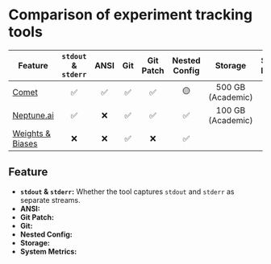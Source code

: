 # Comparison of experiment tracking tools

| Feature                              | `stdout` & `stderr` | ANSI | Git | Git Patch | Nested Config |      Storage      | System Metrics |
| ------------------------------------ | :-----------------: | :--: | :-: | :-------: | :-----------: | :---------------: | :------------: |
| [Comet](https://www.comet.com)       |         ✅          |  ✅  | ✅  |    ✅     |      🟡       | 500 GB (Academic) |       ✅       |
| [Neptune.ai](https://neptune.ai)     |         ✅          |  ❌  | ✅  |    ✅     |      ✅       | 100 GB (Academic) |       ✅       |
| [Weights & Biases](https://wandb.ai) |         ❌          |  ❌  | ✅  |    ❌     |      ✅       |                   |       ✅       |

## Feature

- **`stdout` & `stderr`:** Whether the tool captures `stdout` and `stderr` as separate streams.
- **ANSI:**
- **Git Patch:**
- **Git:**
- **Nested Config:**
- **Storage:**
- **System Metrics:**

